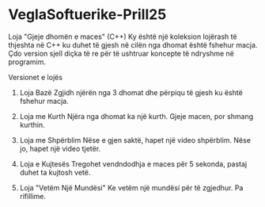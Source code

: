 # VeglaSoftuerike-Prill25
Loja "Gjeje dhomën e maces" (C++)
Ky është një koleksion lojërash të thjeshta në C++ ku duhet të gjesh në cilën nga dhomat është fshehur macja. Çdo version sjell diçka të re për të ushtruar koncepte të ndryshme në programim.

Versionet e lojës
1. Loja Bazë
Zgjidh njërën nga 3 dhomat dhe përpiqu të gjesh ku është fshehur macja.

2. Loja me Kurth
Njëra nga dhomat ka një kurth. Gjeje macen, por shmang kurthin.

3. Loja me Shpërblim
Nëse e gjen saktë, hapet një video shpërblim. Nëse jo, hapet një video tjetër.

4. Loja e Kujtesës
Tregohet vendndodhja e maces për 5 sekonda, pastaj duhet ta kujtosh vetë.

5. Loja "Vetëm Një Mundësi"
Ke vetëm një mundësi për të zgjedhur. Pa rifillime.
